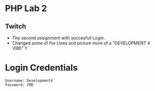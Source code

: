 # PHP Lab 2
## Twitch

- The second assignment with succesfull Login.
- Changed some of the Lines and picture more of a "DEVELOPMENT 4 VIBE" !!

# Login Credentials

    Username: Development4
    Password: IMD